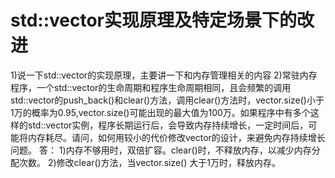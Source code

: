 # std::vector实现原理及特定场景下的改进

1)说一下std::vector的实现原理，主要讲一下和内存管理相关的内容
2)常驻内存程序，一个std::vector的生命周期和程序生命周期相同，且会频繁的调用std::vector的push_back()和clear()方法，调用clear()方法时，vector.size()小于1万的概率为0.95,vector.size()可能出现的最大值为100万。如果程序中有多个这样的std::vector实例，程序长期运行后，会导致内存持续增长，一定时间后，可能将内存耗尽。请问，如何用较小的代价修改vector的设计，来避免内存持续增长问题。
答：
1)内存不够用时，双倍扩容。clear()时，不释放内存，以减少内存分配次数。
2)修改clear()方法，当vector.size() 大于1万时，释放内存。